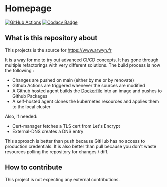 # Homepage

[![GitHub Actions](https://img.shields.io/endpoint.svg?url=https%3A%2F%2Factions-badge.atrox.dev%2Farwynfr%2Fhomepage%2Fbadge)](https://actions-badge.atrox.dev/arwynfr/homepage/goto)
[![Codacy Badge](https://api.codacy.com/project/badge/Grade/57151d564ff64ab4852a45be92a2c6f9)](https://app.codacy.com/gh/ArwynFr/homepage?utm_source=github.com&utm_medium=referral&utm_content=ArwynFr/homepage&utm_campaign=Badge_Grade_Settings)

## What is this repository about

This projects is the source for <https://www.arwyn.fr>

It is a way for me to try out advanced CI/CD concepts.
It has gone through multiple refactorings with very different solutions.
The build process is now the following :

- Changes are pushed on main (either by me or by renovate)
- Github Actions are triggered whenever the sources are modified
- A Github hosted agent builds the [Dockerfile](../src/Dockerfile) into an image and pushes to Github Packages
- A self-hosted  agent clones the kubernetes resources and applies them to the local cluster

Also, if needed:

- Cert-manager fetches a TLS cert from Let's Encrypt
- External-DNS creates a DNS entry

This approach is better than push because GitHub has no access to production credentials. It is also better than pull because you don't waste resources polling the repository for changes / diff.

## How to contribute

This project is not expecting any external contributions.

